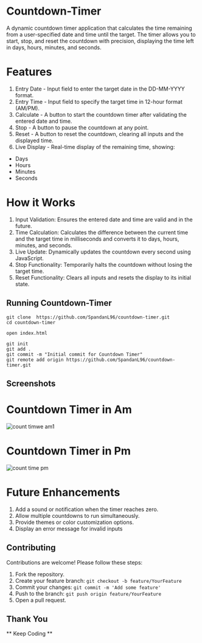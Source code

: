 # Countdown-Timer

A dynamic countdown timer application that calculates the time remaining from a user-specified date and time until the target. The timer allows you to start, stop, and reset the countdown with precision, displaying the time left in days, hours, minutes, and seconds.

# Features

1. Entry Date - Input field to enter the target date in the DD-MM-YYYY format.
2. Entry Time - Input field to specify the target time in 12-hour format (AM/PM).
3. Calculate - A button to start the countdown timer after validating the entered date and time.
4. Stop - A button to pause the countdown at any point.
5. Reset - A button to reset the countdown, clearing all inputs and the displayed time.
6. Live Display - Real-time display of the remaining time, showing:
- Days
- Hours
- Minutes
- Seconds

# How it Works

1. Input Validation: Ensures the entered date and time are valid and in the future.
2. Time Calculation: Calculates the difference between the current time and the target time in milliseconds and converts it to days, hours, minutes, and seconds.
3. Live Update: Dynamically updates the countdown every second using JavaScript.
4. Stop Functionality: Temporarily halts the countdown without losing the target time.
5. Reset Functionality: Clears all inputs and resets the display to its initial state.

## Running Countdown-Timer

```
git clone  https://github.com/SpandanL96/countdown-timer.git
cd countdown-timer

open index.html

git init
git add .
git commit -m "Initial commit for Countdown Timer"
git remote add origin https://github.com/SpandanL96/countdown-timer.git

```

## Screenshots

<h1>Countdown Timer in Am </h1>

![count timwe am1](https://github.com/user-attachments/assets/815f04f9-f48d-45d0-8626-7993386d0624)
<div>
  </div>

<h1>Countdown Timer in Pm </h1>

![count time pm](https://github.com/user-attachments/assets/89505093-2007-4898-99ad-5d2413c77804)
<div>
  </div>

# Future Enhancements

1. Add a sound or notification when the timer reaches zero.
2. Allow multiple countdowns to run simultaneously.
3. Provide themes or color customization options.
4. Display an error message for invalid inputs

## Contributing

Contributions are welcome! Please follow these steps:

1. Fork the repository.
2. Create your feature branch: `git checkout -b feature/YourFeature`
3. Commit your changes: `git commit -m 'Add some feature'`
4. Push to the branch: `git push origin feature/YourFeature`
5. Open a pull request.

## Thank You 

** Keep Coding **
